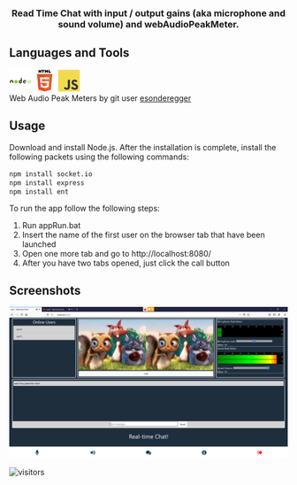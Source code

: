 <h3 align="center">Read Time Chat with input / output gains (aka microphone and sound volume) and webAudioPeakMeter.</h3>


## Languages and Tools
<img src="https://github.com/devicons/devicon/blob/master/icons/nodejs/nodejs-original-wordmark.svg" alt="nodejs" width="40" height="40"/> </a> 
<img src="https://github.com/devicons/devicon/blob/master/icons/html5/html5-original-wordmark.svg" alt="html" width="40" height="40"/> </a> 
<img src="https://raw.githubusercontent.com/devicons/devicon/master/icons/javascript/javascript-original.svg" alt="javascript" width="40" height="40"/> </a> 
<br>
Web Audio Peak Meters by git user [esonderegger](https://github.com/esonderegger/web-audio-peak-meter)


## Usage
Download and install Node.js. 
After the installation is complete, install the following packets using the following commands:
```
npm install socket.io
npm install express
npm install ent
```

To run the app follow the following steps:

1. Run appRun.bat
1. Insert the name of the first user on the browser tab that have been launched
1. Open one more tab and go to http://localhost:8080/
1. After you have two tabs opened, just click the call button

## Screenshots
![image](capture.jpg)

![visitors](https://visitor-badge.glitch.me/badge?page_id=u1trab.nodejs&left_color=green&right_color=red)